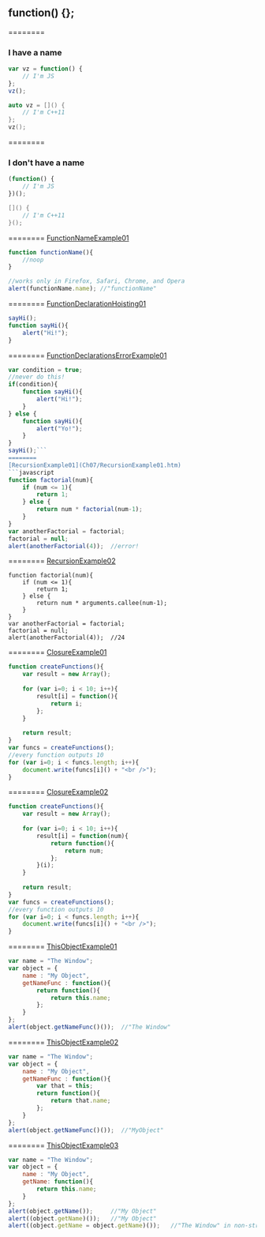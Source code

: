 ## function() {};
========
### I have a name
```javascript
var vz = function() {
	// I'm JS
};
vz();
```
```C++
auto vz = []() {
	// I'm C++11
};
vz();
```
========
### I don't have a name
```javascript
(function() {
	// I'm JS
})();
```
```C++
[]() {
	// I'm C++11
}();
```
========
[FunctionNameExample01](Ch07/FunctionNameExample01.htm)
```javascript
function functionName(){
    //noop
}

//works only in Firefox, Safari, Chrome, and Opera
alert(functionName.name); //"functionName"
```
========
[FunctionDeclarationHoisting01](Ch07/FunctionDeclarationHoisting01.htm)
```javascript
sayHi();
function sayHi(){
    alert("Hi!");
}
```
========
[FunctionDeclarationsErrorExample01](Ch07/FunctionDeclarationsErrorExample01.htm)
```javascript
var condition = true;
//never do this!
if(condition){
    function sayHi(){
        alert("Hi!");
    }
} else {
    function sayHi(){
        alert("Yo!");
    }
}
sayHi();```
========
[RecursionExample01](Ch07/RecursionExample01.htm)
```javascript
function factorial(num){
    if (num <= 1){
        return 1;
    } else {
        return num * factorial(num-1);
    }
}
var anotherFactorial = factorial;
factorial = null;
alert(anotherFactorial(4));  //error!
```
========
[RecursionExample02](Ch07/RecursionExample02.htm)
```javascriptjavascript
function factorial(num){
    if (num <= 1){
        return 1;
    } else {
        return num * arguments.callee(num-1);
    }
}
var anotherFactorial = factorial;
factorial = null;
alert(anotherFactorial(4));  //24
```
========
[ClosureExample01](Ch07/ClosureExample01.htm)
```javascript
function createFunctions(){
    var result = new Array();
    
    for (var i=0; i < 10; i++){
        result[i] = function(){
            return i;
        };
    }
    
    return result;
}
var funcs = createFunctions();
//every function outputs 10
for (var i=0; i < funcs.length; i++){
    document.write(funcs[i]() + "<br />");
}
```
========
[ClosureExample02](Ch07/ClosureExample02.htm)
```javascript
function createFunctions(){
    var result = new Array();
    
    for (var i=0; i < 10; i++){
        result[i] = function(num){
            return function(){
                return num;
            };
        }(i);
    }
    
    return result;
}
var funcs = createFunctions();
//every function outputs 10
for (var i=0; i < funcs.length; i++){
    document.write(funcs[i]() + "<br />");
}
```
========
[ThisObjectExample01](Ch07/ThisObjectExample01.htm)
```javascript
var name = "The Window";
var object = {
    name : "My Object",
    getNameFunc : function(){
        return function(){
            return this.name;
        };
    }
};
alert(object.getNameFunc()());  //"The Window"
```
========
[ThisObjectExample02](Ch07/ThisObjectExample02.htm)
```javascript
var name = "The Window";
var object = {
    name : "My Object",
    getNameFunc : function(){
        var that = this;
        return function(){
            return that.name;
        };
    }
};
alert(object.getNameFunc()());  //"MyObject"
```
========
[ThisObjectExample03](Ch07/ThisObjectExample03.htm)
```javascript
var name = "The Window";
var object = {
    name : "My Object",
    getName: function(){
        return this.name;
    }
};
alert(object.getName());     //"My Object"
alert((object.getName)());   //"My Object"
alert((object.getName = object.getName)());   //"The Window" in non-strict mode
```

